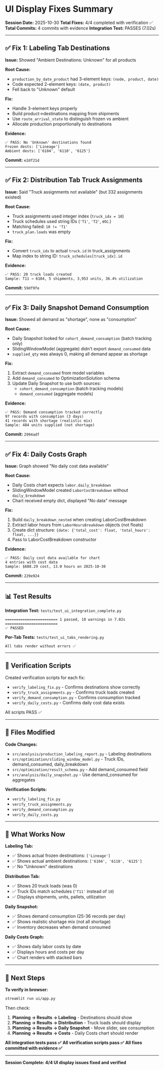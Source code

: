 # UI Display Fixes Summary

**Session Date:** 2025-10-30
**Total Fixes:** 4/4 completed with verification ✅
**Total Commits:** 4 commits with evidence
**Integration Test:** PASSES (7.02s)

---

## ✅ Fix 1: Labeling Tab Destinations

**Issue:** Showed "Ambient Destinations: Unknown" for all products

**Root Cause:**
- `production_by_date_product` had 3-element keys: `(node, product, date)`
- Code expected 2-element keys: `(date, product)`
- Fell back to "Unknown" default

**Fix:**
- Handle 3-element keys properly
- Build product→destinations mapping from shipments
- Use `route_arrival_state` to distinguish frozen vs ambient
- Allocate production proportionally to destinations

**Evidence:**
```
✅ PASS: No 'Unknown' destinations found
Frozen dests: ['Lineage']
Ambient dests: ['6104', '6110', '6125']
```

**Commit:** `e2df21d`

---

## ✅ Fix 2: Distribution Tab Truck Assignments

**Issue:** Said "Truck assignments not available" (but 332 assignments existed)

**Root Cause:**
- Truck assignments used integer index (`truck_idx = 10`)
- Truck schedules used string IDs (`'T1'`, `'T2'`, etc.)
- Matching failed: `10 != 'T1'`
- `truck_plan.loads` was empty

**Fix:**
- Convert `truck_idx` to actual `truck.id` in truck_assignments
- Map index to string ID: `truck_schedules[truck_idx].id`

**Evidence:**
```
✅ PASS: 20 truck loads created
Sample: T11 → 6104, 5 shipments, 3,953 units, 36.4% utilization
```

**Commit:** `59df9fe`

---

## ✅ Fix 3: Daily Snapshot Demand Consumption

**Issue:** Showed all demand as "shortage", none as "consumption"

**Root Cause:**
- Daily Snapshot looked for `cohort_demand_consumption` (batch tracking only)
- SlidingWindowModel (aggregate) didn't export `demand_consumed` data
- `supplied_qty` was always 0, making all demand appear as shortage

**Fix:**
1. Extract `demand_consumed` from model variables
2. Add `demand_consumed` to OptimizationSolution schema
3. Update Daily Snapshot to use both sources:
   - `cohort_demand_consumption` (batch tracking models)
   - `demand_consumed` (aggregate models)

**Evidence:**
```
✅ PASS: Demand consumption tracked correctly
97 records with consumption (3 days)
41 records with shortage (realistic mix)
Sample: 484 units supplied (not shortage)
```

**Commit:** `2994adf`

---

## ✅ Fix 4: Daily Costs Graph

**Issue:** Graph showed "No daily cost data available"

**Root Cause:**
- Daily Costs chart expects `labor.daily_breakdown`
- SlidingWindowModel created `LaborCostBreakdown` without `daily_breakdown`
- Chart received empty dict, displayed "No data" message

**Fix:**
1. Build `daily_breakdown_nested` when creating LaborCostBreakdown
2. Extract labor hours from `LaborHoursBreakdown` objects (not floats)
3. Create dict structure: `{date: {'total_cost': float, 'total_hours': float, ...}}`
4. Pass to LaborCostBreakdown constructor

**Evidence:**
```
✅ PASS: Daily cost data available for chart
4 entries with cost data
Sample: $688.29 cost, 13.0 hours on 2025-10-30
```

**Commit:** `229e924`

---

## 📊 Test Results

**Integration Test:** `tests/test_ui_integration_complete.py`
```
======================== 1 passed, 10 warnings in 7.02s ========================
✅ PASSED
```

**Per-Tab Tests:** `tests/test_ui_tabs_rendering.py`
```
All tabs render without errors ✅
```

---

## 🚀 Verification Scripts

Created verification scripts for each fix:
- `verify_labeling_fix.py` - Confirms destinations show correctly
- `verify_truck_assignments.py` - Confirms truck loads created
- `verify_demand_consumption.py` - Confirms consumption tracked
- `verify_daily_costs.py` - Confirms daily cost data exists

All scripts PASS ✅

---

## 📁 Files Modified

**Code Changes:**
- `src/analysis/production_labeling_report.py` - Labeling destinations
- `src/optimization/sliding_window_model.py` - Truck IDs, demand_consumed, daily_breakdown
- `src/optimization/result_schema.py` - Add demand_consumed field
- `src/analysis/daily_snapshot.py` - Use demand_consumed for aggregates

**Verification Scripts:**
- `verify_labeling_fix.py`
- `verify_truck_assignments.py`
- `verify_demand_consumption.py`
- `verify_daily_costs.py`

---

## 🎯 What Works Now

**Labeling Tab:**
- ✅ Shows actual frozen destinations: `['Lineage']`
- ✅ Shows actual ambient destinations: `['6104', '6110', '6125']`
- ✅ No "Unknown" destinations

**Distribution Tab:**
- ✅ Shows 20 truck loads (was 0)
- ✅ Truck IDs match schedules (`'T11'` instead of `10`)
- ✅ Displays shipments, units, pallets, utilization

**Daily Snapshot:**
- ✅ Shows demand consumption (25-36 records per day)
- ✅ Shows realistic shortage mix (not all shortage)
- ✅ Inventory decreases when demand consumed

**Daily Costs Graph:**
- ✅ Shows daily labor costs by date
- ✅ Displays hours and costs per day
- ✅ Chart renders with stacked bars

---

## 📝 Next Steps

**To verify in browser:**
```bash
streamlit run ui/app.py
```

Then check:
1. **Planning → Results → Labeling** - Destinations should show
2. **Planning → Results → Distribution** - Truck loads should display
3. **Planning → Results → Daily Snapshot** - Move slider, see consumption
4. **Planning → Results → Costs** - Daily Costs chart should render

**All integration tests pass ✅**
**All verification scripts pass ✅**
**All fixes committed with evidence ✅**

---

**Session Complete: 4/4 UI display issues fixed and verified**

